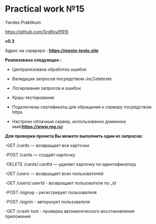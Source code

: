 <h1>Practical work №15</h1>
Yandex.Praktikum

https://github.com/SrgRsy/PR15

**v0.3**



Адрес на серврере : **https://mesto-testo.site**



**Реализовано следующее :**

- Централизована обработка ошибок

- Валидация запросов посредством Joi,Celebrate

- Логирование запросов и ошибок

- Краш-тестирование

- Подключены сертификаты для обращения к серверу посредством https

- Настроен облачный сервер, использованно доменное имя(**https://www.reg.ru**)





**Для проверки проекта Вы можете выполнить один из запросов:**

-GET /cards — возвращает все карточки

-POST /cards — создаёт карточку

-DELETE /cards/:cardId — удаляет карточку по идентификатору

-GET /users — возвращает всех пользователей

-GET /users/:userId - возвращает пользователя по _id

-POST /signup - регистрирует пользователя

-POST /signin - авторизует пользователя

-GET /crash-test - проверка автоматического восстановления приложения
